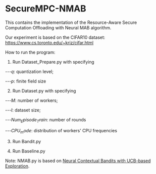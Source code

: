# SecureMPC-NMAB

This contains the implementation of the Resource-Aware Secure Computation Offloading with Neural MAB algorithm.

Our experiment is based on the CIFAR10 dataset:
https://www.cs.toronto.edu/~kriz/cifar.html

How to run the program:

1. Run Dataset_Prepare.py with specifying

---$q$: quantization level;

---$p$: finite field size

2. Run Dataset.py with specifying

---$M$: number of workers;

---$l$: dataset size;

---$Num_Episode_Train$: number of rounds

---$CPU_mode$: distribution of workers' CPU frequencies

3. Run Bandit.py

4. Run Baseline.py

Note: NMAB.py is based on [Neural Contextual Bandits with UCB-based Exploration](https://github.com/uclaml/NeuralUCB.git).

